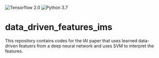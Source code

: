 ![Tensorflow 2.0](https://img.shields.io/badge/Tensorflow-2.0-success.svg)
![Python 3.7](https://img.shields.io/badge/Python-3.7-blue.svg)
# data_driven_features_ims 

This repository contains codes for the IAI paper that uses learned data-driven featuers from a deep neural network and uses SVM to interpret the features. 
